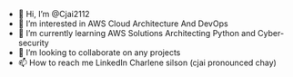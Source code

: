 - 👋 Hi, I’m @Cjai2112
- 👀 I’m interested in AWS Cloud Architecture And DevOps
- 🌱 I’m currently learning AWS Solutions Architecting Python and Cyber-security
- 💞️ I’m looking to collaborate on any projects
- 📫 How to reach me LinkedIn Charlene silson (cjai pronounced chay)

<!---
Cjai2112/Cjai2112 is a ✨ special ✨ repository because its `README.md` (this file) appears on your GitHub profile.
You can click the Preview link to take a look at your changes.
--->
